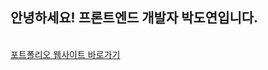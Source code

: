 ## 안녕하세요! 프론트엔드 개발자 박도연입니다.
<br>
<a href="https://master--doyeon-portfolio.netlify.app/">포트폴리오 웹사이트 바로가기</a>